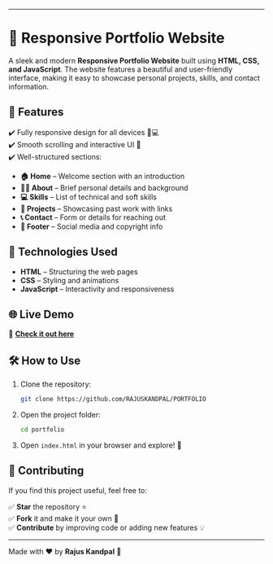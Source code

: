 
---

# 🌟 Responsive Portfolio Website  

A sleek and modern **Responsive Portfolio Website** built using **HTML, CSS, and JavaScript**. The website features a beautiful and user-friendly interface, making it easy to showcase personal projects, skills, and contact information.  

## 🚀 Features  

✔️ Fully responsive design for all devices 📱💻  
✔️ Smooth scrolling and interactive UI 🎨  
✔️ Well-structured sections:  

- **🏠 Home** – Welcome section with an introduction  
- **🙋‍♂️ About** – Brief personal details and background  
- **💻 Skills** – List of technical and soft skills  
- **🚀 Projects** – Showcasing past work with links  
- **📞 Contact** – Form or details for reaching out  
- **📌 Footer** – Social media and copyright info  

## 🎯 Technologies Used  

- **HTML** – Structuring the web pages  
- **CSS** – Styling and animations  
- **JavaScript** – Interactivity and responsiveness  


## 🌐 Live Demo  

🔗 **[Check it out here](http://rajus-f2a3a4661746440135034.s3-website.eu-north-1.amazonaws.com)**
## 🛠️ How to Use  

1. Clone the repository:  
   ```bash
   git clone https://github.com/RAJUSKANDPAL/PORTFOLIO
   ```
2. Open the project folder:  
   ```bash
   cd portfolio
   ```
3. Open `index.html` in your browser and explore! 🎉  

## 🌟 Contributing  

If you find this project useful, feel free to:  

✅ **Star** the repository ⭐  
✅ **Fork** it and make it your own 🔄  
✅ **Contribute** by improving code or adding new features 💡  


---

Made with ❤️ by **Rajus Kandpal** 🚀
